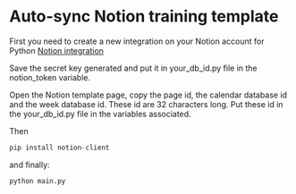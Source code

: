 # Auto-sync Notion training template

First you need to create a new integration on your Notion account for Python
[Notion integration](https://www.notion.so/my-integrations)

Save the secret key generated and put it in your_db_id.py file in the notion_token variable.

Open the Notion template page, copy the page id, the calendar database id and the week database id. These id are 32 characters long. Put these id in the your_db_id.py file in the variables associated.

Then
```python
pip install notion-client
```

and finally:
```python
python main.py
```
